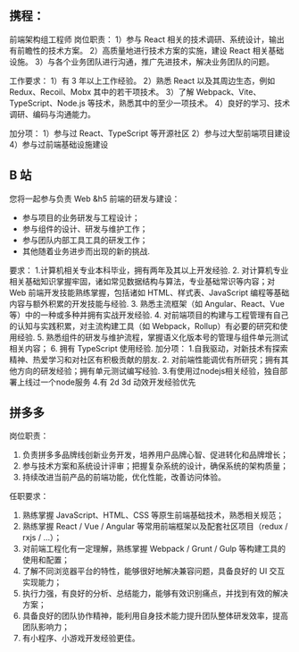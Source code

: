 ## 携程：
前端架构组工程师
岗位职责：
1）参与 React 相关的技术调研、系统设计，输出有前瞻性的技术方案。
2）高质量地进行技术方案的实施，建设 React 相关基础设施。
3）与各个业务团队进行沟通，推广先进技术，解决业务团队的问题。

工作要求：
1）有 3 年以上工作经验。
2）熟悉 React 以及其周边生态，例如 Redux、Recoil、Mobx 其中的若干项技术。
3）了解 Webpack、Vite、TypeScript、Node.js 等技术，熟悉其中的至少一项技术。
4）良好的学习、技术调研、编码与沟通能力。

加分项：
1）参与过 React、TypeScript 等开源社区
2）参与过大型前端项目建设
4）参与过前端基础设施建设


## B 站
您将一起参与负责 Web &h5 前端的研发与建设：
- 参与项目的业务研发与工程设计；
- 参与组件的设计、研发与维护工作；
- 参与团队内部工具工具的研发工作；
- 其他随着业务进步而出现的新的挑战.

要求：
1.计算机相关专业本科毕业，拥有两年及其以上开发经验.
2. 对计算机专业相关基础知识掌握牢固，诸如常见数据结构与算法，专业基础常识等内容；对 Web 前端开发技能熟练掌握，包括诸如 HTML、样式表、JavaScript 编程等基础内容与额外积累的开发技能与经验.
3. 熟悉主流框架（如 Angular、React、Vue 等）中的一种或多种并拥有实战开发经验.
4. 对前端项目的构建与工程管理有自己的认知与实践积累，对主流构建工具（如 Webpack，Rollup）有必要的研究和使用经验.
5. 熟悉组件的研发与维护流程，掌握语义化版本号的管理与组件单元测试相关内容；
6. 拥有 TypeScript 使用经验.
加分项：
1.自我驱动，对新技术有探索精神、热爱学习和对社区有积极贡献的朋友.
2. 对前端性能调优有所研究；拥有其他方向的研发经验；拥有单元测试编写经验.
3.有使用过nodejs相关经验，独自部署上线过一个node服务
4.有 2d 3d 动效开发经验优先

## 拼多多
岗位职责：
1. 负责拼多多品牌线创新业务开发，培养用户品牌心智、促进转化和品牌增长；
2. 参与技术方案和系统设计评审；把握复杂系统的设计，确保系统的架构质量；
3. 持续改进当前产品的前端功能，优化性能，改善访问体验。

任职要求：
1. 熟练掌握 JavaScript、HTML、CSS 等原生前端基础技术，熟悉相关规范；
2. 熟练掌握 React / Vue / Angular 等常用前端框架以及配套社区项目（redux / rxjs / …）；
3. 对前端工程化有一定理解，熟练掌握 Webpack / Grunt / Gulp 等构建工具的使用和配置；
4. 了解不同浏览器平台的特性，能够很好地解决兼容问题，具备良好的 UI 交互实现能力；
5. 执行力强，有良好的分析、总结能力，能够有效识别痛点，并找到有效的解决方案；
6. 具备良好的团队协作精神，能利用自身技术能力提升团队整体研发效率，提高团队影响力；
7. 有小程序、小游戏开发经验更佳。

